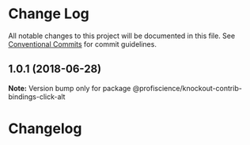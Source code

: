 # Change Log

All notable changes to this project will be documented in this file.
See [Conventional Commits](https://conventionalcommits.org) for commit guidelines.

<a name="1.0.1"></a>
## 1.0.1 (2018-06-28)




**Note:** Version bump only for package @profiscience/knockout-contrib-bindings-click-alt

# Changelog
